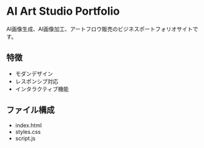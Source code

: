    # AI Art Studio Portfolio

   AI画像生成、AI画像加工、アートフロウ販売のビジネスポートフォリオサイトです。

   ## 特徴
   - モダンデザイン
   - レスポンシブ対応
   - インタラクティブ機能

   ## ファイル構成
   - index.html
   - styles.css
   - script.js
